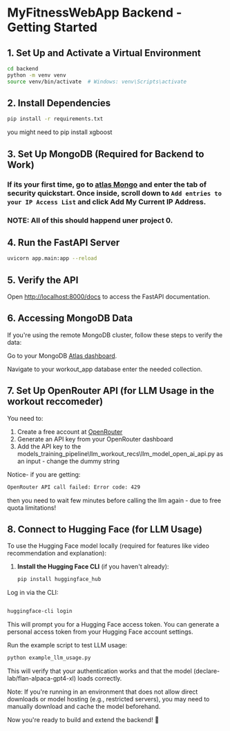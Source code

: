 # MyFitnessWebApp Backend - Getting Started

## 1. Set Up and Activate a Virtual Environment

```bash
cd backend
python -m venv venv
source venv/bin/activate  # Windows: venv\Scripts\activate
```

## 2. Install Dependencies

```bash
pip install -r requirements.txt
```

you might need to pip install xgboost

## 3. Set Up MongoDB (Required for Backend to Work)
### If its your first time, go to [atlas Mongo](https://cloud.mongodb.com/v2/67e6b4e83a7e692ce4f84747#/setup/access) and enter the tab of security quickstart. Once inside, scroll down to `Add entries to your IP Access List` and click Add My Current IP Address.
### NOTE: All of this should happend uner project 0.

 
## 4. Run the FastAPI Server

```bash
uvicorn app.main:app --reload
```

## 5. Verify the API
Open [http://localhost:8000/docs](http://localhost:8000/docs) to access the FastAPI documentation.

## 6.  Accessing MongoDB Data
If you're using the remote MongoDB cluster, follow these steps to verify the data:

Go to your MongoDB [Atlas dashboard](https://cloud.mongodb.com/v2/67e6b4e83a7e692ce4f84747#/overview).

Navigate to your workout_app database enter the needed collection.

## 7. Set Up OpenRouter API (for LLM Usage in the workout reccomeder)

You need to:

1. Create a free account at [OpenRouter](https://openrouter.ai/)
2. Generate an API key from your OpenRouter dashboard
3. Add the API key to the models_training_pipeline\llm_workout_recs\llm_model_open_ai_api.py as an input - change the dummy string

Notice- if you are getting:
```bash
OpenRouter API call failed: Error code: 429
```
then you need to wait few minutes before calling the llm again - due to free quota limitations!

## 8. Connect to Hugging Face (for LLM Usage)

To use the Hugging Face model locally (required for features like video recommendation and explanation):

1. **Install the Hugging Face CLI** (if you haven't already):

   ```bash
   pip install huggingface_hub
   ```

Log in via the CLI:

 ```bash

huggingface-cli login
```

This will prompt you for a Hugging Face access token. You can generate a personal access token from your Hugging Face account settings.

Run the example script to test LLM usage:
```bash
python example_llm_usage.py
```

This will verify that your authentication works and that the model (declare-lab/flan-alpaca-gpt4-xl) loads correctly.

Note: If you're running in an environment that does not allow direct downloads or model hosting (e.g., restricted servers), you may need to manually download and cache the model beforehand.

Now you're ready to build and extend the backend! 🚀

